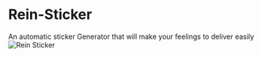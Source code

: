 # Rein-Sticker
An automatic sticker Generator that will make your feelings to deliver easily
![Rein Sticker](https://github.com/codemasterkapil/Rein-Sticker/assets/89614797/fabde964-bc1b-41bb-9c94-099fcfc146b6)
